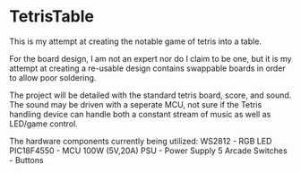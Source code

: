 TetrisTable
===========

This is my attempt at creating the notable game of tetris into a table.


For the board design, I am not an expert nor do I claim to be one, but it is my attempt at creating a re-usable design contains swappable boards in order to allow poor soldering.

The project will be detailed with the standard tetris board, score, and sound. The sound may be driven with a seperate MCU, not sure if the Tetris handling device can handle both a constant stream of music as well as LED/game control.

The hardware components currently being utilized:
WS2812            -       RGB LED
PIC18F4550        -       MCU
100W (5V,20A) PSU -       Power Supply
5 Arcade Switches -       Buttons
